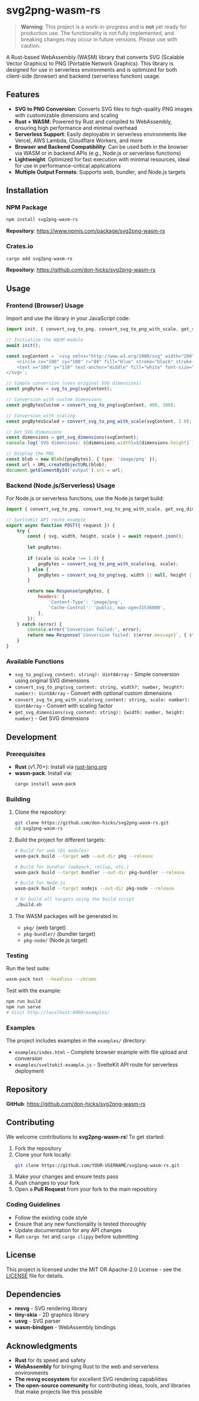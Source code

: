 # **svg2png-wasm-rs**

> **Warning**: This project is a work-in-progress and is **not** yet ready for production use. The functionality is not fully implemented, and breaking changes may occur in future versions. Please use with caution.

A Rust-based WebAssembly (WASM) library that converts SVG (Scalable Vector Graphics) to PNG (Portable Network Graphics). This library is designed for use in serverless environments and is optimized for both client-side (browser) and backend (serverless function) usage.

## **Features**

- **SVG to PNG Conversion**: Converts SVG files to high-quality PNG images with customizable dimensions and scaling
- **Rust + WASM**: Powered by Rust and compiled to WebAssembly, ensuring high performance and minimal overhead
- **Serverless Support**: Easily deployable in serverless environments like Vercel, AWS Lambda, Cloudflare Workers, and more
- **Browser and Backend Compatibility**: Can be used both in the browser via WASM or in backend APIs (e.g., Node.js or serverless functions)
- **Lightweight**: Optimized for fast execution with minimal resources, ideal for use in performance-critical applications
- **Multiple Output Formats**: Supports web, bundler, and Node.js targets

## **Installation**

### **NPM Package**
```bash
npm install svg2png-wasm-rs
```

**Repository**: https://www.npmjs.com/package/svg2png-wasm-rs

### **Crates.io**
```bash
cargo add svg2png-wasm-rs
```

**Repository**: https://github.com/don-hicks/svg2png-wasm-rs

## **Usage**

### **Frontend (Browser) Usage**

Import and use the library in your JavaScript code:

```javascript
import init, { convert_svg_to_png, convert_svg_to_png_with_scale, get_svg_dimensions, svg_to_png } from 'svg2png-wasm-rs';

// Initialize the WASM module
await init();

const svgContent = `<svg xmlns="http://www.w3.org/2000/svg" width="200" height="200" viewBox="0 0 200 200">
    <circle cx="100" cy="100" r="80" fill="blue" stroke="black" stroke-width="2"/>
    <text x="100" y="110" text-anchor="middle" fill="white" font-size="20">Hello SVG!</text>
</svg>`;

// Simple conversion (uses original SVG dimensions)
const pngBytes = svg_to_png(svgContent);

// Conversion with custom dimensions
const pngBytesCustom = convert_svg_to_png(svgContent, 400, 300);

// Conversion with scaling
const pngBytesScaled = convert_svg_to_png_with_scale(svgContent, 2.0);

// Get SVG dimensions
const dimensions = get_svg_dimensions(svgContent);
console.log(`SVG dimensions: ${dimensions.width}x${dimensions.height}`);

// Display the PNG
const blob = new Blob([pngBytes], { type: 'image/png' });
const url = URL.createObjectURL(blob);
document.getElementById('output').src = url;
```

### **Backend (Node.js/Serverless) Usage**

For Node.js or serverless functions, use the Node.js target build:

```javascript
import { convert_svg_to_png, convert_svg_to_png_with_scale, get_svg_dimensions } from 'svg2png-wasm-rs';

// SvelteKit API route example
export async function POST({ request }) {
    try {
        const { svg, width, height, scale } = await request.json();
        
        let pngBytes;
        
        if (scale && scale !== 1.0) {
            pngBytes = convert_svg_to_png_with_scale(svg, scale);
        } else {
            pngBytes = convert_svg_to_png(svg, width || null, height || null);
        }

        return new Response(pngBytes, {
            headers: {
                'Content-Type': 'image/png',
                'Cache-Control': 'public, max-age=31536000',
            },
        });
    } catch (error) {
        console.error('Conversion failed:', error);
        return new Response(`Conversion failed: ${error.message}`, { status: 500 });
    }
}
```

### **Available Functions**

- `svg_to_png(svg_content: string): Uint8Array` - Simple conversion using original SVG dimensions
- `convert_svg_to_png(svg_content: string, width?: number, height?: number): Uint8Array` - Convert with optional custom dimensions  
- `convert_svg_to_png_with_scale(svg_content: string, scale: number): Uint8Array` - Convert with scaling factor
- `get_svg_dimensions(svg_content: string): {width: number, height: number}` - Get SVG dimensions

## **Development**

### **Prerequisites**

- **Rust** (v1.70+): Install via [rust-lang.org](https://www.rust-lang.org/)
- **wasm-pack**: Install via:
  ```bash
  cargo install wasm-pack
  ```

### **Building**

1. Clone the repository:
   ```bash
   git clone https://github.com/don-hicks/svg2png-wasm-rs.git
   cd svg2png-wasm-rs
   ```

2. Build the project for different targets:
   ```bash
   # Build for web (ES modules)
   wasm-pack build --target web --out-dir pkg --release
   
   # Build for bundler (webpack, rollup, etc.)
   wasm-pack build --target bundler --out-dir pkg-bundler --release
   
   # Build for Node.js
   wasm-pack build --target nodejs --out-dir pkg-node --release
   
   # Or build all targets using the build script
   ./build.sh
   ```

3. The WASM packages will be generated in:
   - `pkg/` (web target)
   - `pkg-bundler/` (bundler target)  
   - `pkg-node/` (Node.js target)

### **Testing**

Run the test suite:
```bash
wasm-pack test --headless --chrome
```

Test with the example:
```bash
npm run build
npm run serve
# Visit http://localhost:8000/examples/
```

### **Examples**

The project includes examples in the `examples/` directory:

- `examples/index.html` - Complete browser example with file upload and conversion
- `examples/sveltekit-example.js` - SvelteKit API route for serverless deployment

## **Repository**

**GitHub**: https://github.com/don-hicks/svg2png-wasm-rs

## **Contributing**

We welcome contributions to **svg2png-wasm-rs**! To get started:

1. Fork the repository
2. Clone your fork locally:
   ```bash
   git clone https://github.com/YOUR-USERNAME/svg2png-wasm-rs.git
   ```
3. Make your changes and ensure tests pass
4. Push changes to your fork
5. Open a **Pull Request** from your fork to the main repository

### **Coding Guidelines**

- Follow the existing code style
- Ensure that any new functionality is tested thoroughly
- Update documentation for any API changes
- Run `cargo fmt` and `cargo clippy` before submitting

## **License**

This project is licensed under the MIT OR Apache-2.0 License - see the [LICENSE](LICENSE) file for details.

## **Dependencies**

- **resvg** - SVG rendering library
- **tiny-skia** - 2D graphics library
- **usvg** - SVG parser
- **wasm-bindgen** - WebAssembly bindings

## **Acknowledgments**

- **Rust** for its speed and safety
- **WebAssembly** for bringing Rust to the web and serverless environments
- **The resvg ecosystem** for excellent SVG rendering capabilities
- **The open-source community** for contributing ideas, tools, and libraries that make projects like this possible
